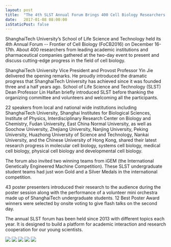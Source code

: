 ```yaml
---
layout: post
title:  "The 4th SLST Annual Forum Brings 400 Cell Biology Researchers to ShanghaiTech"
date:   2017-01-08 08:00:00
isStaticPost: false
---
```


ShanghaiTech University’s School of Life Science and Technology held its 4th Annual Forum -- Frontier of Cell Biology (FoCB2016) on December 16-17th. About 400 researchers from leading academic institutions and pharmaceutical companies gathered at the two-day event to present and discuss cutting-edge progress in the field of cell biology.
 
ShanghaiTech University Vice President and Provost Professor Yin Jie delivered the opening remarks. He proudly introduced the dramatic progress that ShanghaiTech University has achieved since it was founded three and a half years ago. School of Life Science and Technology (SLST) Dean Professor Lin Haifan briefly introduced SLST before thanking the organizing committee and volunteers and welcoming all the participants.
 
22 speakers from local and national wide institutions including ShanghaiTech University, Shanghai Institutes for Biological Sciences, Institute of Physics, Interdisciplinary Research Center on Biology and Chemistry, Fudan University, East China Normal University, as well as Soochow University, Zhejiang University, Nanjing University, Peking University, Huazhong University of Science and Technology, Nankai University, and the Chinese University of Hong Kong, shared their latest research progress in molecular cell biology, systems cell biology, medical cell biology, physical cell biology and developmental cell biology.
 
The forum also invited two winning teams from iGEM (the International Genetically Engineered Machine Competition). These SLST undergraduate student teams had just won Gold and a Silver Medals in the international competition.
 
43 poster presenters introduced their research to the audience during the poster session along with the performance of a volunteer mini orchestra made up of ShanghaiTech undergraduate students. 12 Best Poster Award winners were selected by onsite voting to give flash talks on the second day.
 
The annual SLST forum has been held since 2013 with different topics each year. It is designed to build a platform for academic interaction and research cooperation for our young scientists.

![](http://www.shanghaitech.edu.cn/upload/image/20161219/0249400294.jpg)
![](http://www.shanghaitech.edu.cn/upload/image/20161219/0249147777.jpg)
![](http://www.shanghaitech.edu.cn/upload/image/20161219/0249283458.jpg)
![](http://www.shanghaitech.edu.cn/upload/image/20161219/0249446090.jpg)
![](http://www.shanghaitech.edu.cn/upload/image/20161219/0249506004.jpg)